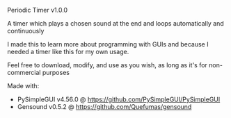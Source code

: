 Periodic Timer v1.0.0

A timer which plays a chosen sound at the end and loops automatically and continuously

I made this to learn more about programming with GUIs and because I needed a timer like this for my own usage.

Feel free to download, modify, and use as you wish, as long as it's for non-commercial purposes

Made with:
- PySimpleGUI v4.56.0 @ https://github.com/PySimpleGUI/PySimpleGUI
- Gensound v0.5.2 @ https://github.com/Quefumas/gensound

